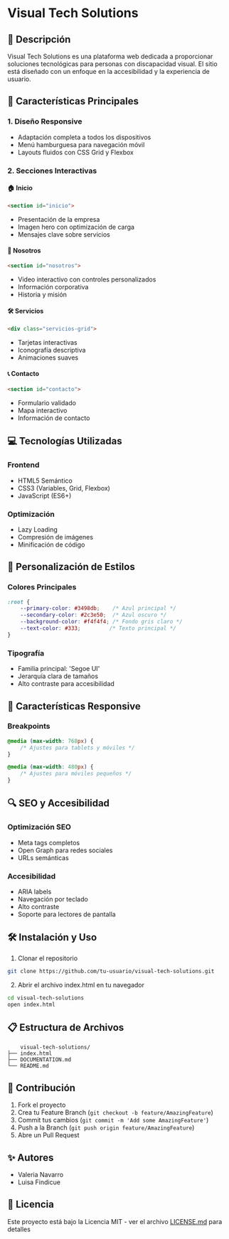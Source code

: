 # Visual Tech Solutions

## 🌟 Descripción
Visual Tech Solutions es una plataforma web dedicada a proporcionar soluciones tecnológicas para personas con discapacidad visual. El sitio está diseñado con un enfoque en la accesibilidad y la experiencia de usuario.

## 🚀 Características Principales

### 1. Diseño Responsive
- Adaptación completa a todos los dispositivos
- Menú hamburguesa para navegación móvil
- Layouts fluidos con CSS Grid y Flexbox

### 2. Secciones Interactivas

#### 🏠 Inicio
```html
<section id="inicio">
```
- Presentación de la empresa
- Imagen hero con optimización de carga
- Mensajes clave sobre servicios

#### 👥 Nosotros
```html
<section id="nosotros">
```
- Video interactivo con controles personalizados
- Información corporativa
- Historia y misión

#### 🛠 Servicios
```html
<div class="servicios-grid">
```
- Tarjetas interactivas
- Iconografía descriptiva
- Animaciones suaves

#### 📞 Contacto
```html
<section id="contacto">
```
- Formulario validado
- Mapa interactivo
- Información de contacto

## 💻 Tecnologías Utilizadas

### Frontend
- HTML5 Semántico
- CSS3 (Variables, Grid, Flexbox)
- JavaScript (ES6+)

### Optimización
- Lazy Loading
- Compresión de imágenes
- Minificación de código

## 🎨 Personalización de Estilos

### Colores Principales
```css
:root {
    --primary-color: #3498db;    /* Azul principal */
    --secondary-color: #2c3e50;  /* Azul oscuro */
    --background-color: #f4f4f4; /* Fondo gris claro */
    --text-color: #333;         /* Texto principal */
}
```

### Tipografía
- Familia principal: 'Segoe UI'
- Jerarquía clara de tamaños
- Alto contraste para accesibilidad

## 📱 Características Responsive

### Breakpoints
```css
@media (max-width: 768px) {
    /* Ajustes para tablets y móviles */
}

@media (max-width: 480px) {
    /* Ajustes para móviles pequeños */
}
```

## 🔍 SEO y Accesibilidad

### Optimización SEO
- Meta tags completos
- Open Graph para redes sociales
- URLs semánticas

### Accesibilidad
- ARIA labels
- Navegación por teclado
- Alto contraste
- Soporte para lectores de pantalla

## 🛠 Instalación y Uso

1. Clonar el repositorio
```bash
git clone https://github.com/tu-usuario/visual-tech-solutions.git
```

2. Abrir el archivo index.html en tu navegador
```bash
cd visual-tech-solutions
open index.html
```

## 📋 Estructura de Archivos
```
    visual-tech-solutions/
├── index.html
├── DOCUMENTATION.md
└── README.md
```

## 🤝 Contribución
1. Fork el proyecto
2. Crea tu Feature Branch (`git checkout -b feature/AmazingFeature`)
3. Commit tus cambios (`git commit -m 'Add some AmazingFeature'`)
4. Push a la Branch (`git push origin feature/AmazingFeature`)
5. Abre un Pull Request

## ✨ Autores
- Valeria Navarro
- Luisa Findicue

## 📄 Licencia
Este proyecto está bajo la Licencia MIT - ver el archivo [LICENSE.md](LICENSE.md) para detalles
